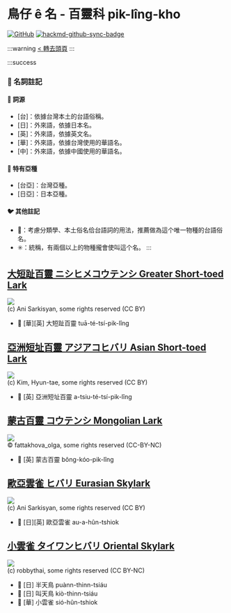 # 鳥仔 ê 名 - 百靈科 pik-lîng-kho

[![GitHub](https://img.shields.io/badge/GitHub-black?logo=github)](https://github.com/siansiansu/tsiau-a-e-mia)
[![hackmd-github-sync-badge](https://hackmd.io/GYWmxCkKSua9z_PgAVhXlg/badge)](https://hackmd.io/GYWmxCkKSua9z_PgAVhXlg)

:::warning
[< 轉去頭頁](https://hackmd.io/@siansiansu/Hy4VzNvha)
:::

:::success
### 📖 名詞註記

#### 📎 詞源

- [台]：依據台灣本土的台語俗稱。
- [日]：外來語，依據日本名。
- [英]：外來語，依據英文名。
- [華]：外來語，依據台灣使用的華語名。
- [中]：外來語，依據中國使用的華語名。

#### 🎏 特有亞種

- [台亞]：台灣亞種。
- [日亞]：日本亞種。

#### 🐦 其他註記

- 🎯：考慮分類學、本土俗名佮台語詞的用法，推薦做為這个唯一物種的台語俗名。
- ✳️：統稱，有兩個以上的物種攏會使叫這个名。
:::

## [大短趾百靈 ニシヒメコウテンシ Greater Short-toed Lark](https://ebird.org/species/gstlar1)

![](https://inaturalist-open-data.s3.amazonaws.com/photos/8369419/medium.jpeg)
<br/>
(c) Ani Sarkisyan, some rights reserved (CC BY)

- 🎯 [華][英] 大短趾百靈 tuā-té-tsí-pik-lîng

## [亞洲短址百靈 アジアコヒバリ Asian Short-toed Lark](https://ebird.org/species/lstlar2)

![](https://inaturalist-open-data.s3.amazonaws.com/photos/2684046/medium.jpg)
<br/>
(c) Kim, Hyun-tae, some rights reserved (CC BY)

- 🎯 [英] 亞洲短址百靈 a-tsiu-té-tsí-pik-lîng

## [蒙古百靈 コウテンシ Mongolian Lark](https://ebird.org/species/monlar1)

![](https://inaturalist-open-data.s3.amazonaws.com/photos/348250218/large.jpeg)
<br/>
© fattakhova_olga, some rights reserved (CC-BY-NC)

- 🎯 [英] 蒙古百靈 bông-kóo-pik-lîng

## [歐亞雲雀 ヒバリ Eurasian Skylark](https://ebird.org/species/skylar)

![](https://inaturalist-open-data.s3.amazonaws.com/photos/7408707/medium.jpeg)
<br/>
(c) Ani Sarkisyan, some rights reserved (CC BY)

- 🎯 [日][英] 歐亞雲雀 au-a-hûn-tshiok

## [小雲雀 タイワンヒバリ Oriental Skylark](https://ebird.org/species/orisky1)

![](https://inaturalist-open-data.s3.amazonaws.com/photos/10937041/medium.jpeg)
<br/>
(c) robbythai, some rights reserved (CC BY-NC)

- 🎯 [日] 半天鳥 puànn-thinn-tsiáu
- 🎯 [日] 叫天鳥 kiò-thinn-tsiáu
- 🎯 [華] 小雲雀 sió-hûn-tshiok
